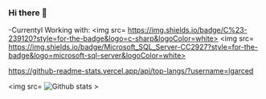 ### Hi there 👋

<!--
**lgarced/lgarced** is a ✨ _special_ ✨ repository because its `README.md` (this file) appears on your GitHub profile.

Here are some ideas to get you started:

- 🔭 I’m currently working on ...
- 🌱 I’m currently learning ...
- 👯 I’m looking to collaborate on ...
- 🤔 I’m looking for help with ...
- 💬 Ask me about ...
- 📫 How to reach me: ...
- 😄 Pronouns: ...
- ⚡ Fun fact: ...
-->


-Currentyl Working with:
<img src= https://img.shields.io/badge/C%23-239120?style=for-the-badge&logo=c-sharp&logoColor=white>  <img src= https://img.shields.io/badge/Microsoft_SQL_Server-CC2927?style=for-the-badge&logo=microsoft-sql-server&logoColor=white>


https://github-readme-stats.vercel.app/api/top-langs/?username=lgarced



<img src= ![Github stats](https://github-readme-stats.vercel.app/api?username=lgarced) >



